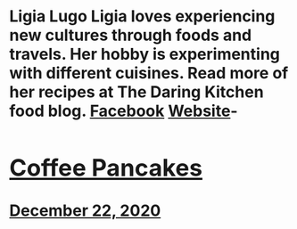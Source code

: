 # Ligia Lugo Ligia loves experiencing new cultures through foods and travels. Her hobby is experimenting with different cuisines. Read more of her recipes at The Daring Kitchen food blog. [Facebook](https://www.facebook.com/thedaringkitchen/) [Website](https://thedaringkitchen.com/)- [<h2>Coffee Pancakes</h2>December 22, 2020](https://ineedcoffee.com/coffee-pancakes/)
